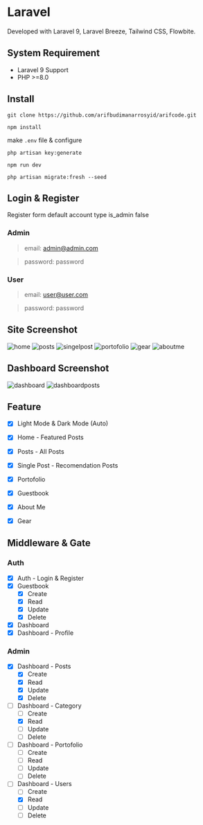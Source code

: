 # Laravel
Developed with Laravel 9, Laravel Breeze, Tailwind CSS, Flowbite.

## System Requirement
- Laravel 9 Support
- PHP >=8.0

## Install
```
git clone https://github.com/arifbudimanarrosyid/arifcode.git
```
```
npm install
```
make `.env` file & configure
```
php artisan key:generate
```
```
npm run dev
```
```
php artisan migrate:fresh --seed
```

## Login & Register
Register form default account type is_admin false
### Admin
>email: admin@admin.com

>password: password

### User
>email: user@user.com

>password: password


## Site Screenshot
![home](screenshot/home.png)
![posts](screenshot/posts.png)
![singelpost](screenshot/singelpost.png)
![portofolio](screenshot/portofolio.png)
![gear](screenshot/gear.png)
![aboutme](screenshot/aboutme.png)

## Dashboard Screenshot
![dashboard](screenshot/dashboard.png)
![dashboardposts](screenshot/dashboardposts.png)

## Feature
- [x] Light Mode & Dark Mode (Auto)
- [x] Home - Featured Posts
- [x] Posts - All Posts
- [x] Single Post - Recomendation Posts
- [x] Portofolio
- [x] Guestbook
- [x] About Me
- [x] Gear


## Middleware & Gate

### Auth
- [x] Auth - Login & Register
- [x] Guestbook
  - [x] Create
  - [x] Read
  - [x] Update
  - [x] Delete
- [x] Dashboard
- [x] Dashboard - Profile

### Admin
- [x] Dashboard - Posts
  - [x] Create
  - [x] Read
  - [x] Update
  - [x] Delete
- [ ] Dashboard - Category
  - [ ] Create
  - [x] Read
  - [ ] Update
  - [ ] Delete
- [ ] Dashboard - Portofolio
  - [ ] Create
  - [ ] Read
  - [ ] Update
  - [ ] Delete
- [ ] Dashboard - Users
  - [ ] Create
  - [x] Read
  - [ ] Update
  - [ ] Delete

